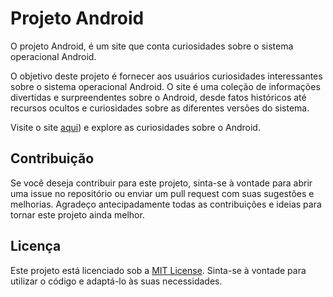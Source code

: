 # Projeto Android

O projeto Android, é um site que conta curiosidades sobre o sistema operacional Android.

O objetivo deste projeto é fornecer aos usuários curiosidades interessantes sobre o sistema operacional Android. O site é uma coleção de informações divertidas e surpreendentes sobre o Android, desde fatos históricos até recursos ocultos e curiosidades sobre as diferentes versões do sistema.


[](https://github.com/jeomenezes/projeto-android/blob/main/imagens/ilustra-site-android.png)

Visite o site [aqui](https://jeomenezes.github.io/projeto-android/)) e explore as curiosidades sobre o Android.

## Contribuição

Se você deseja contribuir para este projeto, sinta-se à vontade para abrir uma issue no repositório ou enviar um pull request com suas sugestões e melhorias. Agradeço antecipadamente todas as contribuições e ideias para tornar este projeto ainda melhor.

## Licença

Este projeto está licenciado sob a [MIT License](https://opensource.org/licenses/MIT). Sinta-se à vontade para utilizar o código e adaptá-lo às suas necessidades.
